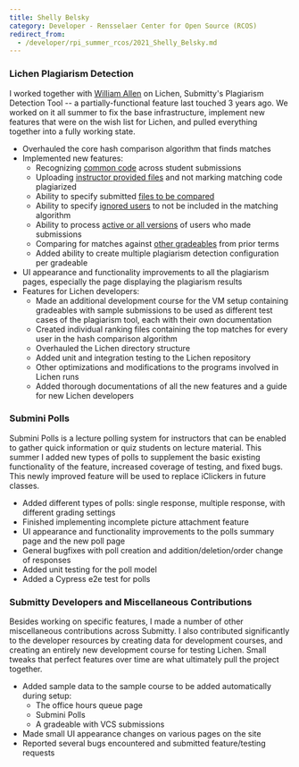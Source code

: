 ```yaml
---
title: Shelly Belsky
category: Developer - Rensselaer Center for Open Source (RCOS)
redirect_from:
  - /developer/rpi_summer_rcos/2021_Shelly_Belsky.md
---
```



### Lichen Plagiarism Detection
I worked together with [William Allen](https://github.com/williamjallen) on Lichen, Submitty's Plagiarism Detection Tool -- a partially-functional feature last touched 3 years ago. We worked on it all summer to fix the base infrastructure, implement new features that were on the wish list for Lichen, and pulled everything together into a fully working state.

- Overhauled the core hash comparison algorithm that finds matches
- Implemented new features:
  - Recognizing [common code](https://submitty.org/instructor/course_management/plagiarism#common-code-threshold) across student submissions
  - Uploading [instructor provided files](https://submitty.org/instructor/course_management/plagiarism#instructor-provided-code) and not marking matching code plagiarized
  - Ability to specify submitted [files to be compared](https://submitty.org/instructor/course_management/plagiarism#files-to-be-compared)
  - Ability to specify [ignored users](https://submitty.org/instructor/course_management/plagiarism#users-to-be-ignored) to not be included in the matching algorithm
  - Ability to process [active or all versions](https://submitty.org/instructor/course_management/plagiarism#version) of users who made submissions
  - Comparing for matches against [other gradeables](https://submitty.org/instructor/course_management/plagiarism#prior-term-gradeables) from prior terms
  - Added ability to create multiple plagiarism detection configuration per gradeable
- UI appearance and functionality improvements to all the plagiarism pages, especially the page displaying the plagiarism results
- Features for Lichen developers:
  - Made an additional development course for the VM setup containing gradeables with sample submissions to be used as different test cases of the plagiarism tool, each with their own documentation
  - Created individual ranking files containing the top matches for every user in the hash comparison algorithm
  - Overhauled the Lichen directory structure
  - Added unit and integration testing to the Lichen repository
  - Other optimizations and modifications to the programs involved in Lichen runs
  - Added thorough documentations of all the new features and a guide for new Lichen developers

### Submini Polls
Submini Polls is a lecture polling system for instructors that can be enabled to gather quick information or quiz students on lecture material. This summer I added new types of polls to supplement the basic existing functionality of the feature, increased coverage of testing, and fixed bugs. This newly improved feature will be used to replace iClickers in future classes.

- Added different types of polls: single response, multiple response, with different grading settings
- Finished implementing incomplete picture attachment feature
- UI appearance and functionality improvements to the polls summary page and the new poll page
- General bugfixes with poll creation and addition/deletion/order change of responses
- Added unit testing for the poll model
- Added a Cypress e2e test for polls

### Submitty Developers and Miscellaneous Contributions
Besides working on specific features, I made a number of other miscellaneous contributions across Submitty. I also contributed significantly to the developer resources by creating data for development courses, and creating an entirely new development course for testing Lichen. Small tweaks that perfect features over time are what ultimately pull the project together.

- Added sample data to the sample course to be added automatically during setup:
  - The office hours queue page
  - Submini Polls
  - A gradeable with VCS submissions
- Made small UI appearance changes on various pages on the site
- Reported several bugs encountered and submitted feature/testing requests
